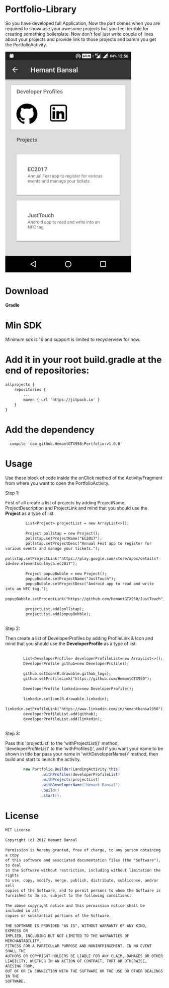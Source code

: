 
# Portfolio-Library
So you have developed full Application, Now the part comes when you are required to showcase your awesome projects but you feel terrible for creating something boilerplate. Now don't feel just write couple of lines about your projects and provide link to those projects and bamm you get the PortfolioActivity. 

<img src="https://github.com/HemantGTX950/Portfolio/blob/master/1.png" height="700" width="400" >


# Download

**Gradle**
# Min SDK
Minimum sdk is 16 and support is limited to recyclerview for now.

# Add it in your root build.gradle at the end of repositories:
	allprojects {
		repositories {
			...
			maven { url 'https://jitpack.io' }
		}
	}
	
# Add the dependency
```
  compile 'com.github.HemantGTX950:Portfolio:v1.0.0'
```

# Usage

Use these block of code inside the onClick method of the Activity/Fragment from where you want to open the PortfolioActivity.

Step 1:

First of all create a list of projects by adding ProjectName, ProjectDescription and ProjectLink and mind that you should use the <b>Project</b> as a type of list.

```
         List<Project> projectList = new ArrayList<>();
 
         Project pollstap = new Project();
         pollstap.setProjectName("EC2017");
         pollstap.setProjectDesc("Annual Fest app to register for various events and manage your tickets.");
         pollstap.setProjectLink("https://play.google.com/store/apps/details?id=dev.elementsculmyca.ec2017");
 
         Project popupBubble = new Project();
         popupBubble.setProjectName("JustTouch");
         popupBubble.setProjectDesc("Android app to read and write into an NFC tag.");
         popupBubble.setProjectLink("https://github.com/HemantGTX950/JustTouch");
 
         projectList.add(pollstap);
         projectList.add(popupBubble);


```

Step 2:

Then create a list of DeveloperProfiles by adding ProfileLink & Icon and mind that you should use the <b>DeveloperProfile</b> as a type of list.

```

        List<DeveloperProfile> developerProfileList=new ArrayList<>();
        DeveloperProfile github=new DeveloperProfile();

        github.setIcon(R.drawable.github_logo);
        github.setProfileLink("https://github.com/HemantGTX950");

        DeveloperProfile linkedin=new DeveloperProfile();

        linkedin.setIcon(R.drawable.linkedin);
        linkedin.setProfileLink("https://www.linkedin.com/in/hemantbansal950");
        developerProfileList.add(github);
        developerProfileList.add(linkedin);


```



Step 3:

Pass this 'projectList' to the 'withProjectList()' method, 'developerProfileList'
  to the 'withProfiles()', and if you want your name to be shown in title bar pass your name in 
  'withDeveloperName()' method, then build and start to launch the activity.

```java
        new Portfolio.Builder(LandingActivity.this)
                .withProfiles(developerProfileList)
                .withProjects(projectList)
                .withDeveloperName("Hemant Bansal")
                .build()
                .start();

```

# License

```
MIT License

Copyright (c) 2017 Hemant Bansal

Permission is hereby granted, free of charge, to any person obtaining a copy
of this software and associated documentation files (the "Software"), to deal
in the Software without restriction, including without limitation the rights
to use, copy, modify, merge, publish, distribute, sublicense, and/or sell
copies of the Software, and to permit persons to whom the Software is
furnished to do so, subject to the following conditions:

The above copyright notice and this permission notice shall be included in all
copies or substantial portions of the Software.

THE SOFTWARE IS PROVIDED "AS IS", WITHOUT WARRANTY OF ANY KIND, EXPRESS OR
IMPLIED, INCLUDING BUT NOT LIMITED TO THE WARRANTIES OF MERCHANTABILITY,
FITNESS FOR A PARTICULAR PURPOSE AND NONINFRINGEMENT. IN NO EVENT SHALL THE
AUTHORS OR COPYRIGHT HOLDERS BE LIABLE FOR ANY CLAIM, DAMAGES OR OTHER
LIABILITY, WHETHER IN AN ACTION OF CONTRACT, TORT OR OTHERWISE, ARISING FROM,
OUT OF OR IN CONNECTION WITH THE SOFTWARE OR THE USE OR OTHER DEALINGS IN THE
SOFTWARE.
   
```
